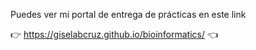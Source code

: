 
Puedes ver mi portal de entrega de prácticas en este link

👉 https://giselabcruz.github.io/bioinformatics/ 👈